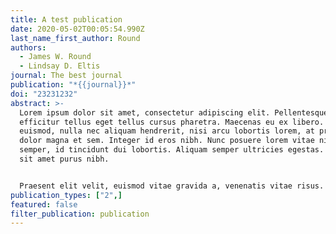 ```yaml
---
title: A test publication
date: 2020-05-02T00:05:54.990Z
last_name_first_author: Round
authors:
  - James W. Round
  - Lindsay D. Eltis
journal: The best journal
publication: "*{{journal}}*"
doi: "23231232"
abstract: >-
  Lorem ipsum dolor sit amet, consectetur adipiscing elit. Pellentesque
  efficitur tellus eget tellus cursus pharetra. Maecenas eu ex libero. Ut
  euismod, nulla nec aliquam hendrerit, nisi arcu lobortis lorem, at pretium
  dolor magna et sem. Integer id eros nibh. Nunc posuere lorem vitae nibh
  semper, id tincidunt dui lobortis. Aliquam semper ultricies egestas. Nullam
  sit amet purus nibh.


  Praesent elit velit, euismod vitae gravida a, venenatis vitae risus. Nulla facilisi. Mauris nec purus lacus. Pellentesque interdum faucibus risus, vel dapibus nisl vestibulum et. In dictum venenatis odio, ut rhoncus nibh euismod non.
publication_types: ["2",]
featured: false
filter_publication: publication
---
```


